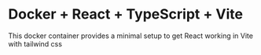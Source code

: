 # Docker + React + TypeScript + Vite

This docker container provides a minimal setup to get React working in Vite with tailwind css 


